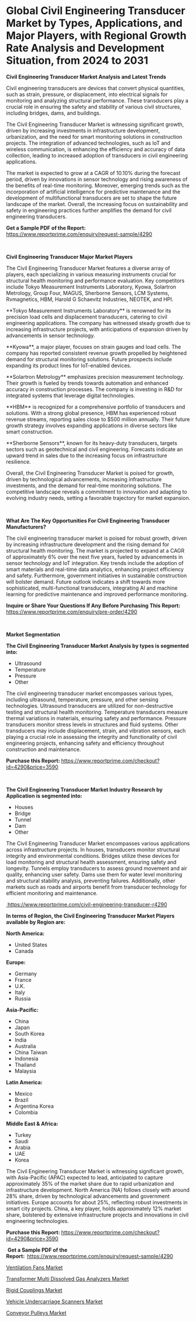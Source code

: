 <p><h1>Global Civil Engineering Transducer Market by Types, Applications, and Major Players, with Regional Growth Rate Analysis and Development Situation, from 2024 to 2031</h1></p><p><strong>Civil Engineering Transducer Market Analysis and Latest Trends</strong></p>
<p><p>Civil engineering transducers are devices that convert physical quantities, such as strain, pressure, or displacement, into electrical signals for monitoring and analyzing structural performance. These transducers play a crucial role in ensuring the safety and stability of various civil structures, including bridges, dams, and buildings.</p><p>The Civil Engineering Transducer Market is witnessing significant growth, driven by increasing investments in infrastructure development, urbanization, and the need for smart monitoring solutions in construction projects. The integration of advanced technologies, such as IoT and wireless communication, is enhancing the efficiency and accuracy of data collection, leading to increased adoption of transducers in civil engineering applications.</p><p>The market is expected to grow at a CAGR of 10.10% during the forecast period, driven by innovations in sensor technology and rising awareness of the benefits of real-time monitoring. Moreover, emerging trends such as the incorporation of artificial intelligence for predictive maintenance and the development of multifunctional transducers are set to shape the future landscape of the market. Overall, the increasing focus on sustainability and safety in engineering practices further amplifies the demand for civil engineering transducers.</p></p>
<p><strong>Get a Sample PDF of the Report:&nbsp;</strong> <a href="https://www.reportprime.com/enquiry/request-sample/4290">https://www.reportprime.com/enquiry/request-sample/4290</a></p>
<p>&nbsp;</p>
<p><strong>Civil Engineering Transducer Major Market Players</strong></p>
<p><p>The Civil Engineering Transducer Market features a diverse array of players, each specializing in various measuring instruments crucial for structural health monitoring and performance evaluation. Key competitors include Tokyo Measurement Instruments Laboratory, Kyowa, Solartron Metrology, Group Four, MAGUS, Sherborne Sensors, LCM Systems, Rvmagnetics, HBM, Harold G Schaevitz Industries, NEOTEK, and HPI.</p><p>**Tokyo Measurement Instruments Laboratory** is renowned for its precision load cells and displacement transducers, catering to civil engineering applications. The company has witnessed steady growth due to increasing infrastructure projects, with anticipations of expansion driven by advancements in sensor technology.</p><p>**Kyowa**, a major player, focuses on strain gauges and load cells. The company has reported consistent revenue growth propelled by heightened demand for structural monitoring solutions. Future prospects include expanding its product lines for IoT-enabled devices.</p><p>**Solartron Metrology** emphasizes precision measurement technology. Their growth is fueled by trends towards automation and enhanced accuracy in construction processes. The company is investing in R&D for integrated systems that leverage digital technologies.</p><p>**HBM** is recognized for a comprehensive portfolio of transducers and solutions. With a strong global presence, HBM has experienced robust revenue streams, reporting sales close to $500 million annually. Their future growth strategy involves expanding applications in diverse sectors like smart construction.</p><p>**Sherborne Sensors**, known for its heavy-duty transducers, targets sectors such as geotechnical and civil engineering. Forecasts indicate an upward trend in sales due to the increasing focus on infrastructure resilience.</p><p>Overall, the Civil Engineering Transducer Market is poised for growth, driven by technological advancements, increasing infrastructure investments, and the demand for real-time monitoring solutions. The competitive landscape reveals a commitment to innovation and adapting to evolving industry needs, setting a favorable trajectory for market expansion.</p></p>
<p>&nbsp;</p>
<p><strong>What Are The Key Opportunities For Civil Engineering Transducer Manufacturers?</strong></p>
<p><p>The civil engineering transducer market is poised for robust growth, driven by increasing infrastructure development and the rising demand for structural health monitoring. The market is projected to expand at a CAGR of approximately 6% over the next five years, fueled by advancements in sensor technology and IoT integration. Key trends include the adoption of smart materials and real-time data analytics, enhancing project efficiency and safety. Furthermore, government initiatives in sustainable construction will bolster demand. Future outlook indicates a shift towards more sophisticated, multi-functional transducers, integrating AI and machine learning for predictive maintenance and improved performance monitoring.</p></p>
<p><strong>Inquire or Share Your Questions If Any Before Purchasing This Report:</strong> <a href="https://www.reportprime.com/enquiry/pre-order/4290">https://www.reportprime.com/enquiry/pre-order/4290</a></p>
<p>&nbsp;</p>
<p><strong>Market Segmentation</strong></p>
<p><strong>The Civil Engineering Transducer Market Analysis by types is segmented into:</strong></p>
<p><ul><li>Ultrasound</li><li>Temperature</li><li>Pressure</li><li>Other</li></ul></p>
<p><p>The civil engineering transducer market encompasses various types, including ultrasound, temperature, pressure, and other sensing technologies. Ultrasound transducers are utilized for non-destructive testing and structural health monitoring. Temperature transducers measure thermal variations in materials, ensuring safety and performance. Pressure transducers monitor stress levels in structures and fluid systems. Other transducers may include displacement, strain, and vibration sensors, each playing a crucial role in assessing the integrity and functionality of civil engineering projects, enhancing safety and efficiency throughout construction and maintenance.</p></p>
<p><strong>Purchase this Report:&nbsp;</strong><a href="https://www.reportprime.com/checkout?id=4290&price=3590">https://www.reportprime.com/checkout?id=4290&price=3590</a></p>
<p>&nbsp;</p>
<p><strong>The Civil Engineering Transducer Market Industry Research by Application is segmented into:</strong></p>
<p><ul><li>Houses</li><li>Bridge</li><li>Tunnel</li><li>Dam</li><li>Other</li></ul></p>
<p><p>The Civil Engineering Transducer Market encompasses various applications across infrastructure projects. In houses, transducers monitor structural integrity and environmental conditions. Bridges utilize these devices for load monitoring and structural health assessment, ensuring safety and longevity. Tunnels employ transducers to assess ground movement and air quality, enhancing user safety. Dams use them for water level monitoring and structural stability analysis, preventing failures. Additionally, other markets such as roads and airports benefit from transducer technology for efficient monitoring and maintenance.</p></p>
<p><a href="https://www.reportprime.com/civil-engineering-transducer-r4290">&nbsp;https://www.reportprime.com/civil-engineering-transducer-r4290</a></p>
<p><strong>In terms of Region, the Civil Engineering Transducer Market Players available by Region are:</strong></p>
<p>
    <p> <strong> North America: </strong>
        <ul>
            <li>United States</li>
            <li>Canada</li>
        </ul>
        </p> 
    <p> <strong> Europe: </strong>
        <ul>
            <li>Germany</li>
            <li>France</li>
            <li>U.K.</li>
            <li>Italy</li>
            <li>Russia</li>
        </ul>
        </p> 
    <p> <strong> Asia-Pacific: </strong>
        <ul>
            <li>China</li>
            <li>Japan</li>
            <li>South Korea</li>
            <li>India</li>
            <li>Australia</li>
            <li>China Taiwan</li>
            <li>Indonesia</li>
            <li>Thailand</li>
            <li>Malaysia</li>
        </ul>
        </p> 
    <p> <strong> Latin America: </strong>
        <ul>
            <li>Mexico</li>
            <li>Brazil</li>
            <li>Argentina Korea</li>
            <li>Colombia</li>
        </ul>
        </p> 
    <p> <strong> Middle East & Africa: </strong>
        <ul>
            <li>Turkey</li>
            <li>Saudi</li>
            <li>Arabia</li>
            <li>UAE</li>
            <li>Korea</li>
        </ul>
    </p>
    </p>
<p><p>The Civil Engineering Transducer Market is witnessing significant growth, with Asia-Pacific (APAC) expected to lead, anticipated to capture approximately 35% of the market share due to rapid urbanization and infrastructure development. North America (NA) follows closely with around 28% share, driven by technological advancements and government initiatives. Europe accounts for about 25%, reflecting robust investments in smart city projects. China, a key player, holds approximately 12% market share, bolstered by extensive infrastructure projects and innovations in civil engineering technologies.</p></p>
<p><strong>Purchase this Report: </strong><a href="https://www.reportprime.com/checkout?id=4290&price=3590">https://www.reportprime.com/checkout?id=4290&price=3590</a></p>
<p>&nbsp;<strong>Get a Sample PDF of the Report:&nbsp;&nbsp;</strong><a href="https://www.reportprime.com/enquiry/request-sample/4290">https://www.reportprime.com/enquiry/request-sample/4290</a></p>
<p><strong></strong></p>
<p><p><a href="https://www.linkedin.com/pulse/ventilation-fans-market-emerging-trends-future-prospects-period-ylk7c?trackingId=2dfbdnrFQcCjHhxbO4A6dQ%3D%3D">Ventilation Fans Market</a></p><p><a href="https://issuu.com/reportprime-2/docs/transformer-multi-dissolved-gas-ana_9b959cff2ed848">Transformer Multi Dissolved Gas Analyzers Market</a></p><p><a href="https://www.linkedin.com/pulse/future-innovation-global-rigid-couplings-market-growth-opportunities-dpdyc?trackingId=wYO67YWJQ2GuCLnZgEgYVQ%3D%3D">Rigid Couplings Market</a></p><p><a href="https://issuu.com/reportprime-2/docs/vehicle-undercarriage-scanners-mark_81bf5a9202a67a">Vehicle Undercarriage Scanners Market</a></p><p><a href="https://www.linkedin.com/pulse/insights-conveyor-pulleys-market-players-size-geographical-regions-9cmwc?trackingId=R4DVDsURRKyKvfLbqLkNlw%3D%3D">Conveyor Pulleys Market</a></p></p>